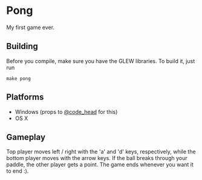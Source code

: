 Pong
====

My first game ever.

Building
--------

Before you compile, make sure you have the GLEW libraries. To build it, just run

    make pong

Platforms
---------

* Windows (props to [@code_head](http://twitter.com/code_head) for this)
* OS X

Gameplay
--------

Top player moves left / right with the 'a' and 'd' keys, respectively, while the bottom player moves with the arrow keys. If the ball breaks through your paddle, the other player gets a point. The game ends whenever you want it to end :).